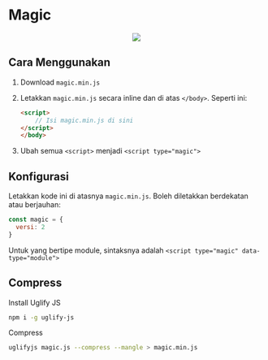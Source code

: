 # Magic

<p align="center">
<img src="https://i.postimg.cc/C5mymjjF/cd37629be2697c4c497ff3c8bcd560af.jpg">
</p>

## Cara Menggunakan

1. Download `magic.min.js`
2. Letakkan `magic.min.js` secara inline dan di atas `</body>`. Seperti ini:

	```html
	<script>
		// Isi magic.min.js di sini
	</script>
	</body>
	```
	
3. Ubah semua `<script>` menjadi `<script type="magic">`

## Konfigurasi

Letakkan kode ini di atasnya `magic.min.js`. Boleh diletakkan berdekatan atau berjauhan:

```javascript
const magic = {
  versi: 2
}
```

Untuk yang bertipe module, sintaksnya adalah `<script type="magic" data-type="module">`

## Compress

Install Uglify JS

```bash
npm i -g uglify-js
```

Compress

```bash
uglifyjs magic.js --compress --mangle > magic.min.js
```
